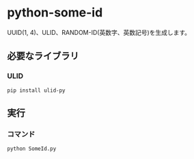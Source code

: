 # python-some-id

UUID(1, 4)、ULID、RANDOM-ID(英数字、英数記号)を生成します。

## 必要なライブラリ

### ULID

~~~
pip install ulid-py
~~~


## 実行

### コマンド

~~~
python SomeId.py
~~~
